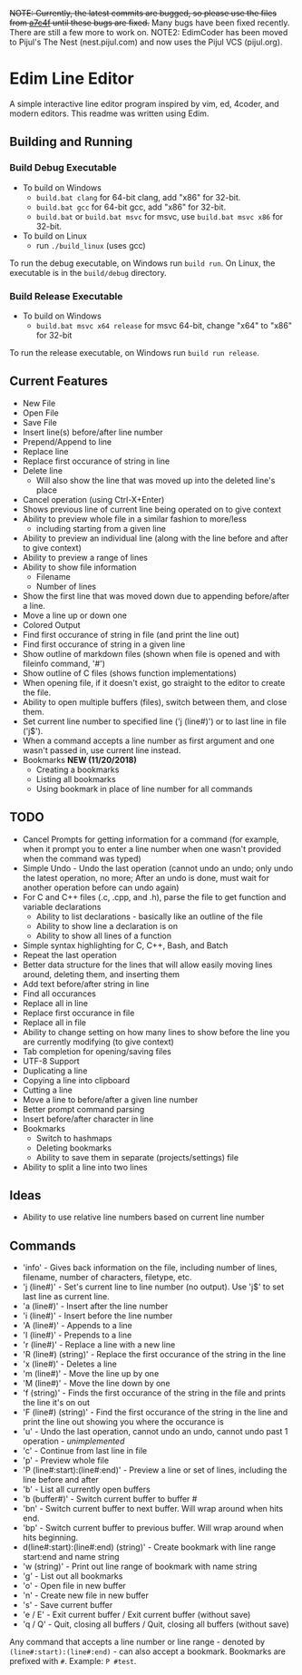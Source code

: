 ~~NOTE: Currently, the latest commits are bugged, so please use the files from [a7c4f](https://github.com/krixano/Edim/tree/a7c4f61b4c7cf4642bb9c232bd5f8b8b7b6e685f) until these bugs are fixed.~~ Many bugs have been fixed recently. There are still a few more to work on.
NOTE2: EdimCoder has been moved to Pijul's The Nest (nest.pijul.com) and now uses the Pijul VCS (pijul.org).
# Edim Line Editor
A simple interactive line editor program inspired by vim, ed, 4coder, and modern editors.
This readme was written using Edim.

## Building and Running

### Build Debug Executable
* To build on Windows
  - `build.bat clang` for 64-bit clang, add "x86" for 32-bit.
  - `build.bat gcc` for 64-bit gcc, add "x86" for 32-bit.
  - `build.bat` or `build.bat msvc` for msvc, use `build.bat msvc x86` for 32-bit.
* To build on Linux
  - run `./build_linux` (uses gcc)

To run the debug executable, on Windows run `build run`. On Linux, the executable is in the `build/debug` directory.

### Build Release Executable
* To build on Windows
  - `build.bat msvc x64 release` for msvc 64-bit, change "x64" to "x86" for 32-bit

To run the release executable, on Windows run `build run release`.

## Current Features
* New File
* Open File
* Save File
* Insert line(s) before/after line number
* Prepend/Append to line
* Replace line
* Replace first occurance of string in line
* Delete line
  - Will also show the line that was moved up into the deleted line's place
* Cancel operation (using Ctrl-X+Enter)
* Shows previous line of current line being operated on to give context
* Ability to preview whole file in a similar fashion to more/less
  - including starting from a given line
* Ability to preview an individual line (along with the line before and after to give context)
* Ability to preview a range of lines
* Ability to show file information
  - Filename
  - Number of lines
* Show the first line that was moved down due to appending before/after a line.
* Move a line up or down one
* Colored Output
* Find first occurance of string in file (and print the line out)
* Find first occurance of string in a given line
* Show outline of markdown files (shown when file is opened and with fileinfo command, '#')
* Show outline of C files (shows function implementations)
* When opening file, if it doesn't exist, go straight to the editor to create the file.
* Ability to open multiple buffers (files), switch between them, and close them.
* Set current line number to specified line ('j (line#)') or to last line in file ('j$').
* When a command accepts a line number as first argument and one wasn't passed in, use current line instead.
* Bookmarks **NEW (11/20/2018)**
  - Creating a bookmarks
  - Listing all bookmarks
  - Using bookmark in place of line number for all commands

## TODO
* Cancel Prompts for getting information for a command (for example, when it prompt you to enter a line number when one wasn't provided when the command was typed)
* Simple Undo - Undo the last operation (cannot undo an undo; only undo the latest operation, no more; After an undo is done, must wait for another operation before can undo again)
* For C and C++ files (.c, .cpp, and .h), parse the file to get function and variable declarations
  - Ability to list declarations - basically like an outline of the file
  - Ability to show line a declaration is on
  - Ability to show all lines of a function
* Simple syntax highlighting for C, C++, Bash, and Batch
* Repeat the last operation
* Better data structure for the lines that will allow easily moving lines around, deleting them, and inserting them
* Add text before/after string in line
* Find all occurances
* Replace all in line
* Replace first occurance in file
* Replace all in file
* Ability to change setting on how many lines to show before the line you are currently modifying (to give context)
* Tab completion for opening/saving files
* UTF-8 Support
* Duplicating a line
* Copying a line into clipboard
* Cutting a line
* Move a line to before/after a given line number
* Better prompt command parsing
* Insert before/after character in line
* Bookmarks
  - Switch to hashmaps
  - Deleting bookmarks
  - Ability to save them in separate (projects/settings) file
* Ability to split a line into two lines

## Ideas
* Ability to use relative line numbers based on current line number

## Commands
* 'info' - Gives back information on the file, including number of lines, filename, number of characters, filetype, etc.
* 'j (line#)' - Set's current line to line number (no output). Use 'j$' to set last line as current line.
* 'a (line#)' - Insert after the line number
* 'i (line#)' - Insert before the line number
* 'A (line#)' - Appends to a line
* 'I (line#)' - Prepends to a line
* 'r (line#)' - Replace a line with a new line
* 'R (line#) (string)' - Replace the first occurance of the string in the line
* 'x (line#)' - Deletes a line
* 'm (line#)' - Move the line up by one
* 'M (line#)' - Move the line down by one
* 'f (string)' - Finds the first occurance of the string in the file and prints the line it's on out
* 'F (line#) (string)' - Find the first occurance of the string in the line and print the line out showing you where the occurance is
* 'u' - Undo the last operation, cannot undo an undo, cannot undo past 1 operation - *unimplemented*
* 'c' - Continue from last line in file
* 'p' - Preview whole file
* 'P (line#:start):(line#:end)' - Preview a line or set of lines, including the line before and after
* 'b' - List all currently open buffers
* 'b (buffer#)' - Switch current buffer to buffer #
* 'bn' - Switch current buffer to next buffer. Will wrap around when hits end.
* 'bp' - Switch current buffer to previous buffer. Will wrap around when hits beginning.
* d(line#:start):(line#:end) (string)' - Create bookmark with line range start:end and name string
* 'w (string)' - Print out line range of bookmark with name string
* 'g' - List out all bookmarks
* 'o' - Open file in new buffer
* 'n' - Create new file in new buffer
* 's' - Save current buffer
* 'e / E' - Exit current buffer / Exit current buffer (without save)
* 'q / Q' - Quit, closing all buffers / Quit, closing all buffers (without save)

Any command that accepts a line number or line range - denoted by `(line#:start):(line#:end)` - can also accept a bookmark. Bookmarks are prefixed with `#`. Example: `P #test`.
